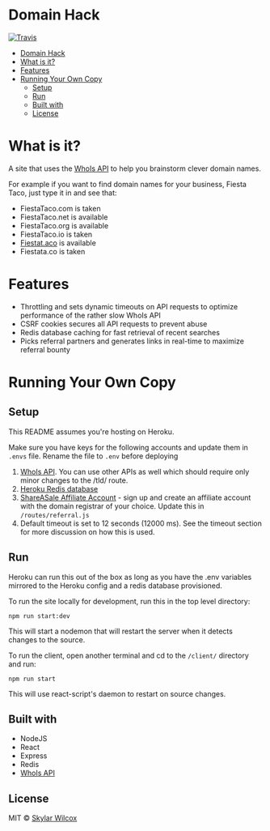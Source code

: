 # Domain Hack

[![Travis](https://travis-ci.org/SkyWox/domainhack.svg?branch=master)](https://travis-ci.org/SkyWox/domainhack)

<!-- TOC -->

* [Domain Hack](#domain-hack)
* [What is it?](#what-is-it)
* [Features](#features)
* [Running Your Own Copy](#running-your-own-copy)
  * [Setup](#setup)
  * [Run](#run)
  * [Built with](#built-with)
  * [License](#license)

<!-- /TOC -->

# What is it?

A site that uses the [WhoIs API]() to help you brainstorm clever domain names.

For example if you want to find domain names for your business, Fiesta Taco, just type it in and see that:

* FiestaTaco.com is taken
* FiestaTaco.net is available
* FiestaTaco.org is available
* FiestaTaco.io is taken
* [Fiestat.aco](http://fiestat.aco) is available
* Fiestata.co is taken

# Features

* Throttling and sets dynamic timeouts on API requests to optimize performance of the rather slow WhoIs API
* CSRF cookies secures all API requests to prevent abuse
* Redis database caching for fast retrieval of recent searches
* Picks referral partners and generates links in real-time to maximize referral bounty

# Running Your Own Copy

## Setup

This README assumes you're hosting on Heroku.

Make sure you have keys for the following accounts and update them in `.envs` file. Rename the file to `.env` before deploying

1.  [WhoIs API](https://market.mashape.com/malkusch/whois). You can use other APIs as well which should require only minor changes to the /tld/ route.
2.  [Heroku Redis database](https://www.heroku.com/redis)
3.  [ShareASale Affiliate Account](https://account.shareasale.com/newsignup.cfm) - sign up and create an affiliate account with the domain registrar of your choice. Update this in `/routes/referral.js`
4.  Default timeout is set to 12 seconds (12000 ms). See the timeout section for more discussion on how this is used.

## Run

Heroku can run this out of the box as long as you have the .env variables mirrored to the Heroku config and a redis database provisioned.

To run the site locally for development, run this in the top level directory:

```
npm run start:dev
```

This will start a nodemon that will restart the server when it detects changes to the source.

To run the client, open another terminal and cd to the `/client/` directory and run:

```
npm run start
```

This will use react-script's daemon to restart on source changes.

## Built with

* NodeJS
* React
* Express
* Redis
* [WhoIs API](https://market.mashape.com/malkusch/whois)

## License

MIT © [Skylar Wilcox](http://skywox.me)
